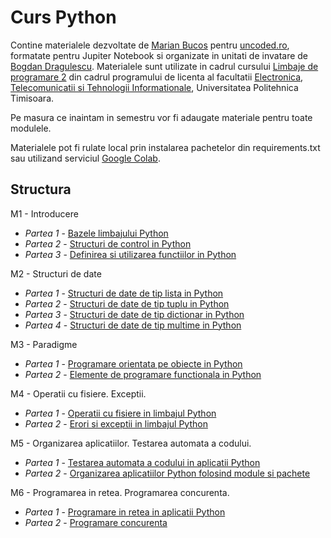 # Curs Python

Contine materialele dezvoltate de [Marian Bucos](https://ti.etcti.upt.ro/marian-bucos/) pentru 
[uncoded.ro](https://uncoded.ro/), formatate pentru Jupiter Notebook si organizate in unitati de invatare de 
[Bogdan Dragulescu](https://ti.etcti.upt.ro/bogdan-dragulescu/). Materialele 
sunt utilizate in cadrul cursului [Limbaje de programare 2](https://ti.etcti.upt.ro/cursuri/limbaje-de-programare-2/) 
din cadrul programului de licenta al facultatii [Electronica, Telecomunicatii si Tehnologii Informationale](https://www.etc.upt.ro/), Universitatea Politehnica Timisoara.

Pe masura ce inaintam in semestru vor fi adaugate materiale pentru toate modulele.

Materialele pot fi rulate local prin instalarea pachetelor din requirements.txt sau utilizand serviciul 
[Google Colab](https://colab.research.google.com/).

## Structura
M1 - Introducere
* *Partea 1* - [Bazele limbajului Python](https://github.com/uncoded-ro/lp2/blob/main/modul_1/lp2_m1_02_baze.ipynb)
* *Partea 2* - [Structuri de control in Python](https://github.com/uncoded-ro/lp2/blob/main/modul_1/lp2_m1_03_structuri_de_control.ipynb)
* *Partea 3* - [Definirea si utilizarea functiilor in Python](https://github.com/uncoded-ro/lp2/blob/main/modul_1/lp2_m1_04_functii.ipynb)

M2 - Structuri de date
* *Partea 1* - [Structuri de date de tip lista in Python](https://github.com/uncoded-ro/lp2/blob/main/modul_2/lp2_m2_01_liste.ipynb)
* *Partea 2* - [Structuri de date de tip tuplu in Python](https://github.com/uncoded-ro/lp2/blob/main/modul_2/lp2_m2_02_tupluri.ipynb)
* *Partea 3* - [Structuri de date de tip dictionar in Python](https://github.com/uncoded-ro/lp2/blob/main/modul_2/lp2_m2_03_dictionare.ipynb)
* *Partea 4* - [Structuri de date de tip multime in Python](https://github.com/uncoded-ro/lp2/blob/main/modul_2/lp2_m2_04_multimi.ipynb)

M3 - Paradigme
* *Partea 1* - [Programare orientata pe obiecte in Python](https://github.com/uncoded-ro/lp2/blob/main/modul_3/lp2_m3_01_poo.ipynb)
* *Partea 2* - [Elemente de programare functionala in Python](https://github.com/uncoded-ro/lp2/blob/main/modul_3/lp2_m3_02_programare_functionala.ipynb)

M4 - Operatii cu fisiere. Exceptii.
* *Partea 1* - [Operatii cu fisiere in limbajul Python](https://github.com/uncoded-ro/lp2/blob/main/modul_4/lp2_m4_01_operatii_cu_fisiere.ipynb)
* *Partea 2* - [Erori si exceptii in limbajul Python](https://github.com/uncoded-ro/lp2/blob/main/modul_4/lp2_m4_02_erori_si_exceptii.ipynb)

M5 - Organizarea aplicatiilor. Testarea automata a codului.
* *Partea 1* - [Testarea automata a codului in aplicatii Python](https://github.com/uncoded-ro/lp2/blob/main/modul_5/lp2_m5_01_testarea_codului.ipynb)
* *Partea 2* - [Organizarea aplicatiilor Python folosind module si pachete](https://github.com/uncoded-ro/lp2/blob/main/modul_5/lp2_m5_02_organizarea_aplicatiilor.ipynb)


M6 - Programarea in retea. Programarea concurenta.
* *Partea 1* - [Programare in retea in aplicatii Python](https://github.com/uncoded-ro/lp2/blob/main/modul_6/lp2_m6_01_programare_in_retea.ipynb)
* *Partea 2* - [Programare concurenta](https://github.com/uncoded-ro/lp2/blob/main/modul_6/lp2_m6_02_programare_concurenta.ipynb)
